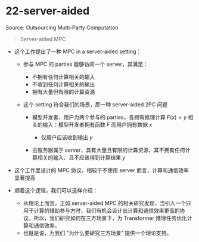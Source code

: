 # 22-server-aided
Source: Outsourcing Multi-Party Computation



> Server-aided MPC

* 这个工作提出了一种 MPC in a server-aided setting：
  * 参与 MPC 的 parties 能够访问一个 server，其满足：
    * 不拥有任何计算相关的输入
    * 不收到任何计算相关的输出
    * 拥有大量但有限的计算资源

  * 这个 setting 符合我们的场景，即一种 server-aided 2PC 问题
    * 模型开发者、用户为两个参与的 parties，各拥有推理计算 $F(x)=y$ 相关的输入：模型开发者拥有函数 $F$ 而用户拥有数据 $x$​
      * 仅用户应该收到输出 $y$

    * 云服务器属于 server，具有大量且有限的计算资源，其不拥有任何计算相关的输入、且不应该得到计算结果 $y$ 

* 这个工作里设计的 MPC 协议，相较于不使用 server 而言，计算和通信效率显著提高
* 顺着这个逻辑，我们可以这样介绍：
  * 从理论上而言，正如 server-aided MPC 的相关研究发现，当引入一个只用于计算的辅助参与方时，我们有机会设计出计算和通信效率更高的协议。所以，我们研究如何在三方场景下，为 Transformer 推理任务优化计算和通信效率。
  * 也就是说，为我们 “为什么要研究三方场景” 提供一个理论支持。

